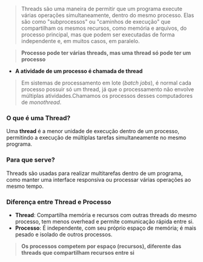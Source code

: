 > Threads são uma maneira de permitir que um programa execute várias operações simultaneamente, dentro do mesmo processo. Elas são como "subprocessos" ou "caminhos de execução" que compartilham os mesmos recursos, como memória e arquivos, do processo principal, mas que podem ser executadas de forma independente e, em muitos casos, em paralelo.

>**Processo pode ter várias threads, mas uma thread só pode ter um processo**

- **A atividade de um processo é chamada de thread**

> Em sistemas de processamento em lote (_batch jobs_), é normal cada processo possuir só um thread, já que o processamento não envolve múltiplas atividades.Chamamos os processos desses computadores de _monothread_.
### O que é uma Thread?
Uma **thread** é a menor unidade de execução dentro de um processo, permitindo a execução de múltiplas tarefas simultaneamente no mesmo programa.

### Para que serve?
Threads são usadas para realizar multitarefas dentro de um programa, como manter uma interface responsiva ou processar várias operações ao mesmo tempo.

### Diferença entre Thread e Processo
- **Thread**: Compartilha memória e recursos com outras threads do mesmo processo, tem menos overhead e permite comunicação rápida entre si.
- **Processo**: É independente, com seu próprio espaço de memória; é mais pesado e isolado de outros processos.

> **Os processos competem por espaço (recursos), diferente das threads que compartilham recursos entre si**
